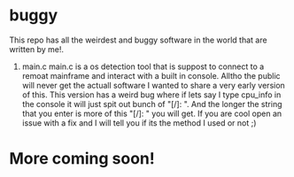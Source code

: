 # buggy
This repo has all the weirdest and buggy software in the world that are written by me!.
1) main.c 
   main.c is a os detection tool that is suppost to connect to a remoat mainframe and interact with a built in console. Alltho the public will never get the actuall software I wanted to share a very early version of this. This version has a weird bug where if lets say I type cpu_info in the console it will just spit out bunch of "[/]: ". And the longer the string that you enter is more of this "[/]: " you will get. If you are cool open an issue with a fix and I will tell you if its the method I used or not ;)
# More coming soon!
